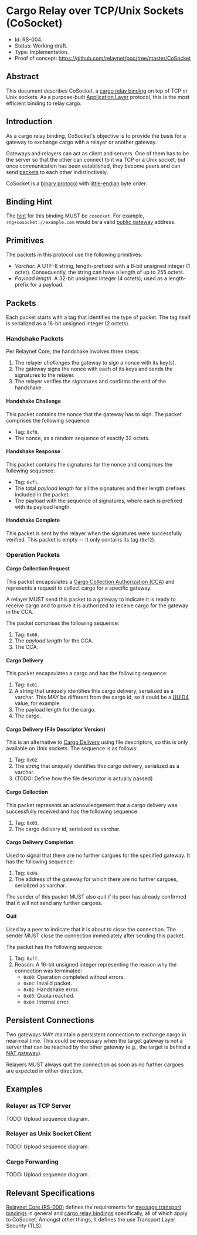 # Cargo Relay over TCP/Unix Sockets (CoSocket)

- Id: RS-004.
- Status: Working draft.
- Type: Implementation.
- Proof of concept: https://github.com/relaynet/poc/tree/master/CoSocket

## Abstract

This document describes CoSocket, a [cargo relay binding](rs000-core.md#cargo-relay-binding) on top of TCP or Unix sockets. As a purpose-built [Application Layer](https://en.wikipedia.org/wiki/Application_layer) protocol, this is the most efficient binding to relay cargo.

## Introduction

As a cargo relay binding, CoSocket's objective is to provide the basis for a gateway to exchange cargo with a relayer or another gateway.

Gateways and relayers can act as client and servers. One of them has to be the server so that the other can connect to it via TCP or a Unix socket, but once communication has been established, they become peers and can send [packets](#packets) to each other indistinctively.

CoSocket is a [binary protocol](https://en.wikipedia.org/wiki/Binary_protocol) with [little-endian](https://en.wikipedia.org/wiki/Endianness#Little-endian) byte order.

## Binding Hint

The [hint](rs000-core.md#addressing) for this binding MUST be `cosocket`. For example, `rng+cosocket://example.com` would be a valid [public gateway](rs000-core.md#gateway-messaging-protocol) address.

## Primitives

The packets in this protocol use the following primitives:

- _Varchar_: A UTF-8 string, length-prefixed with a 8-bit unsigned integer (1 octet). Consequently, the string can have a length of up to 255 octets.
- _Payload length_: A 32-bit unsigned integer (4 octets), used as a length-prefix for a payload.

## Packets

Each packet starts with a tag that identifies the type of packet. The tag itself is serialized as a 16-bit unsigned integer (2 octets).

### Handshake Packets

Per Relaynet Core, the handshake involves three steps:

1. The relayer _challenges_ the gateway to sign a nonce with its key(s).
1. The gateway signs the nonce with each of its keys and sends the signatures to the relayer.
1. The relayer verifies the signatures and confirms the end of the handshake.

#### Handshake Challenge

This packet contains the nonce that the gateway has to sign. The packet comprises the following sequence:

- Tag: `0xf0`.
- The nonce, as a random sequence of exactly 32 octets.

#### Handshake Response

This packet contains the signatures for the nonce and comprises the following sequence:

- Tag: `0xf1`.
- The total _payload length_ for all the signatures and their length prefixes included in the packet.
- The payload with the sequence of signatures, where each is prefixed with its payload length.

#### Handshake Complete

This packet is sent by the relayer when the signatures were successfully verified. This packet is empty -- It only contains its tag (`0xf2`).

### Operation Packets

#### Cargo Collection Request

This packet encapsulates a [Cargo Collection Authorization (CCA)](rs000-core.md#cargo-collection-authorization-cca) and represents a request to collect cargo for a specific gateway.

A relayer MUST send this packet to a gateway to indicate it is ready to receive cargo and to prove it is authorized to receive cargo for the gateway in the CCA.

The packet comprises the following sequence:

1. Tag: `0x00`.
1. The _payload length_ for the CCA.
1. The CCA.

#### Cargo Delivery

This packet encapsulates a cargo and has the following sequence:

1. Tag: `0x01`.
1. A string that uniquely identifies this cargo delivery, serialized as a varchar. This MAY be different from the cargo id, so it could be a [UUID4](https://en.wikipedia.org/wiki/Universally_unique_identifier#Version_4_(random)) value, for example.
1. The payload length for the cargo.
1. The cargo.

#### Cargo Delivery (File Descriptor Version)

This is an alternative to [Cargo Delivery](#cargo-delivery) using file descriptors, so this is only available on Unix sockets. The sequence is as follows:

1. Tag: `0x02`.
1. The string that uniquely identifies this cargo delivery, serialized as a varchar.
1. (TODO: Define how the file descriptor is actually passed)

#### Cargo Collection

This packet represents an acknowledgement that a cargo delivery was successfully received and has the following sequence:

1. Tag: `0x03`.
1. The cargo delivery id, serialized as varchar.

#### Cargo Delivery Completion

Used to signal that there are no further cargoes for the specified gateway. It has the following sequence:

1. Tag: `0x04`.
1. The address of the gateway for which there are no further cargoes, serialized as varchar.

The sender of this packet MUST also quit if its peer has already confirmed that it will not send any further cargoes.

#### Quit

Used by a peer to indicate that it is about to close the connection. The sender MUST close the connection immediately after sending this packet.

The packet has the following sequence:

1. Tag: `0xff`.
1. Reason: A 16-bit unsigned integer representing the reason why the connection was terminated:
   - `0x00`: Operation completed without errors.
   - `0x01`: Invalid packet.
   - `0x02`: Handshake error.
   - `0x03`: Quota reached.
   - `0x04`: Internal error.

## Persistent Connections

Two gateways MAY maintain a persistent connection to exchange cargo in near-real time. This could be necessary when the target gateway is not a server that can be reached by the other gateway (e.g., the target is behind a [NAT gateway](https://en.wikipedia.org/wiki/Network_address_translation)).

Relayers MUST always quit the connection as soon as no further cargoes are expected in either direction.

## Examples

### Relayer as TCP Server

TODO: Upload sequence diagram.

### Relayer as Unix Socket Client

TODO: Upload sequence diagram.

### Cargo Forwarding

TODO: Upload sequence diagram.

## Relevant Specifications

[Relaynet Core (RS-000)](rs000-core.md) defines the requirements for [message transport bindings](rs000-core.md#message-transport-bindings) in general and [cargo relay bindings](rs000-core.md#cargo-relay-binding) specifically, all of which apply to CoSocket. Amongst other things, it defines the use Transport Layer Security (TLS).
